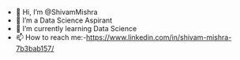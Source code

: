 - 👋 Hi, I’m @ShivamMishra
- 👀 I’m a Data Science Aspirant
- 🌱 I’m currently learning Data Science
- 📫 How to reach me:-https://www.linkedin.com/in/shivam-mishra-7b3bab157/

<!---
ShivamMishra-codes/ShivamMishra-codes is a ✨ special ✨ repository because its `README.md` (this file) appears on your GitHub profile.
You can click the Preview link to take a look at your changes.
--->
